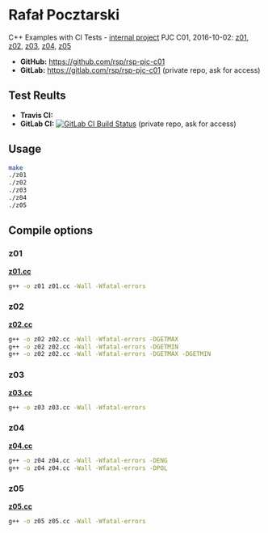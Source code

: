 Rafał Pocztarski
=
C++ Examples with CI Tests -
[internal project](https://github.com/rsp/rsp-internal#readme)
PJC C01, 2016-10-02:
[z01](#z01),
[z02](#z02),
[z03](#z03),
[z04](#z04),
[z05](#z05)

* **GitHub:** https://github.com/rsp/rsp-pjc-c01
* **GitLab:** https://gitlab.com/rsp/rsp-pjc-c01 (private repo, ask for access)

Test Reults
-
* **Travis CI:**
* **GitLab CI:** [![GitLab CI Build Status](https://gitlab.com/rsp/rsp-pjc-c01/badges/master/build.svg)](https://gitlab.com/rsp/rsp-pjc-c01/builds) (private repo, ask for access)

Usage
-
```sh
make
./z01
./z02
./z03
./z04
./z05
```

Compile options
-
### z01
[**z01.cc**](z01.cc)
```sh
g++ -o z01 z01.cc -Wall -Wfatal-errors
```
### z02
[**z02.cc**](z02.cc)
```sh
g++ -o z02 z02.cc -Wall -Wfatal-errors -DGETMAX
g++ -o z02 z02.cc -Wall -Wfatal-errors -DGETMIN
g++ -o z02 z02.cc -Wall -Wfatal-errors -DGETMAX -DGETMIN
```
### z03
[**z03.cc**](z03.cc)
```sh
g++ -o z03 z03.cc -Wall -Wfatal-errors
```
### z04
[**z04.cc**](z04.cc)
```sh
g++ -o z04 z04.cc -Wall -Wfatal-errors -DENG
g++ -o z04 z04.cc -Wall -Wfatal-errors -DPOL
```
### z05
[**z05.cc**](z05.cc)
```sh
g++ -o z05 z05.cc -Wall -Wfatal-errors
```

